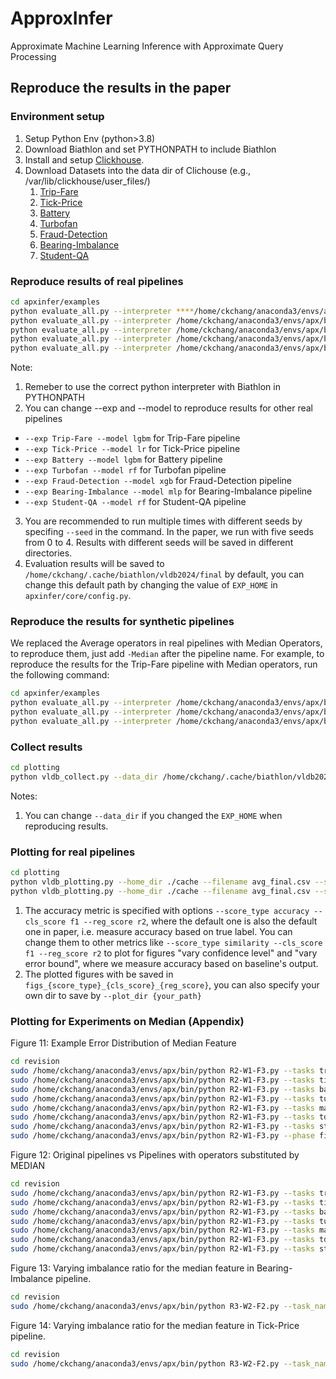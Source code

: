 # ApproxInfer
Approximate Machine Learning Inference with Approximate Query Processing

## Reproduce the results in the paper

### Environment setup
1. Setup Python Env (python>3.8)
2. Download Biathlon and set PYTHONPATH to include Biathlon
3. Install and setup [Clickhouse](https://clickhouse.com/docs/en/install). 
4. Download Datasets into the data dir of Clichouse (e.g., /var/lib/clickhouse/user_files/)
   1. [Trip-Fare](https://clickhouse.com/docs/en/getting-started/example-datasets/nyc-taxi)
   2. [Tick-Price](https://www.kaggle.com/datasets/joseserrat/forex-april-2020-to-june-2021-tick-data)
   3. [Battery](https://www.kaggle.com/datasets/patrickfleith/nasa-battery-dataset)
   4. [Turbofan](https://www.kaggle.com/datasets/msafi04/predict-rul-of-airplane-turbofan-dataset)
   5. [Fraud-Detection](https://www.kaggle.com/c/talkingdata-adtracking-fraud-detection/data)
   6. [Bearing-Imbalance](https://www.kaggle.com/datasets/uysalserkan/fault-induction-motor-dataset)
   7. [Student-QA](https://www.kaggle.com/competitions/predict-student-performance-from-game-play/data)

### Reproduce results of real pipelines
```bash
cd apxinfer/examples
python evaluate_all.py --interpreter ****/home/ckchang/anaconda3/envs/apx/bin/python --exp Trip-Fare --model lgbm --seed 0 --phase setup  # setup the database, train the model, run offline for profiling and analysis
python evaluate_all.py --interpreter /home/ckchang/anaconda3/envs/apx/bin/python --exp Trip-Fare --model lgbm --seed 0 --phase baseline  # run the pipeline in exact-manner
python evaluate_all.py --interpreter /home/ckchang/anaconda3/envs/apx/bin/python --exp Trip-Fare --model lgbm --seed 0 --phase ralf --ralf_budget 1.0  # run RALF with sepcified budget
python evaluate_all.py --interpreter /home/ckchang/anaconda3/envs/apx/bin/python --exp Trip-Fare --model lgbm --seed 0 --phase biathlon --default_only  ## run Biathlon with default configuration only
python evaluate_all.py --interpreter /home/ckchang/anaconda3/envs/apx/bin/python --exp Trip-Fare --model lgbm --seed 0 --phase biathlon  ## run Biathlon with all configurations (for plotting)
```

Note:
1. Remeber to use the correct python interpreter with Biathlon in PYTHONPATH
2. You can change --exp and --model to reproduce results for other real pipelines
  - `--exp Trip-Fare --model lgbm` for Trip-Fare pipeline
  - `--exp Tick-Price --model lr` for Tick-Price pipeline
  - `--exp Battery --model lgbm` for Battery pipeline
  - `--exp Turbofan --model rf` for Turbofan pipeline
  - `--exp Fraud-Detection --model xgb` for Fraud-Detection pipeline
  - `--exp Bearing-Imbalance --model mlp` for Bearing-Imbalance pipeline
  - `--exp Student-QA --model rf` for Student-QA pipeline
3. You are recommended to run multiple times with different seeds by specifing `--seed` in the command. In the paper, we run with five seeds from 0 to 4. Results with different seeds will be saved in different directories.
4. Evaluation results will be saved to `/home/ckchang/.cache/biathlon/vldb2024/final` by default, you can change this default path by changing the value of `EXP_HOME` in `apxinfer/core/config.py`.

### Reproduce the results for synthetic pipelines
We replaced the Average operators in real pipelines with Median Operators, to reproduce them, just add `-Median` after the pipeline name. For example, to reproduce the results for the Trip-Fare pipeline with Median operators, run the following command:
```bash
cd apxinfer/examples
python evaluate_all.py --interpreter /home/ckchang/anaconda3/envs/apx/bin/python --exp Trip-Fare-Median --model lgbm --seed 0 --phase setup
python evaluate_all.py --interpreter /home/ckchang/anaconda3/envs/apx/bin/python --exp Trip-Fare-Median --model lgbm --seed 0 --phase baseline 
python evaluate_all.py --interpreter /home/ckchang/anaconda3/envs/apx/bin/python --exp Trip-Fare-Median --model lgbm --seed 0 --phase biathlon --default_only
```

### Collect results
```bash
cd plotting
python vldb_collect.py --data_dir /home/ckchang/.cache/biathlon/vldb2024/final --out_dir ./cache --filename avg_final.csv
```
Notes:
1. You can change `--data_dir` if you changed the `EXP_HOME` when reproducing results.
 
### Plotting for real pipelines
```bash
cd plotting
python vldb_plotting.py --home_dir ./cache --filename avg_final.csv --score_type accuracy --cls_score f1 --reg_score r2
python vldb_plotting.py --home_dir ./cache --filename avg_final.csv --score_type similarity --cls_score f1 --reg_score r2
```
1. The accuracy metric is specified with options `--score_type accuracy --cls_score f1 --reg_score r2`, where the default one is also the default one in paper, i.e. measure accuracy based on true label. You can change them to other metrics like `--score_type similarity --cls_score f1 --reg_score r2` to plot for figures "vary confidence level" and "vary error bound", where we measure accuracy based on baseline's output.
2. The plotted figures with be saved in `figs_{score_type}_{cls_score}_{reg_score}`, you can also specify your own dir to save by `--plot_dir {your_path}`


### Plotting for Experiments on Median (Appendix)

Figure 11: Example Error Distribution of Median Feature
```bash
cd revision
sudo /home/ckchang/anaconda3/envs/apx/bin/python R2-W1-F3.py --tasks tripsralfv3 tripsralfv3median --metric r2 --erid 20 --phase collect_erros
sudo /home/ckchang/anaconda3/envs/apx/bin/python R2-W1-F3.py --tasks tickralfv2 tickralfv2median --metric r2 --erid 20 --phase collect_errors
sudo /home/ckchang/anaconda3/envs/apx/bin/python R2-W1-F3.py --tasks batteryv2 batteryv2median --metric r2 --erid 20 --phase collect_errors
sudo /home/ckchang/anaconda3/envs/apx/bin/python R2-W1-F3.py --tasks turbofan turbofanmedian --metric r2 --erid 20 --phase collect_errors
sudo /home/ckchang/anaconda3/envs/apx/bin/python R2-W1-F3.py --tasks machineryralf machineryralfmedian --erid 20 --phase collect_errors
sudo /home/ckchang/anaconda3/envs/apx/bin/python R2-W1-F3.py --tasks tdfraudralf2d tdfraudralf2dv2median --erid 20 --phase collect_errors
sudo /home/ckchang/anaconda3/envs/apx/bin/python R2-W1-F3.py --tasks studentqnov2subset studentqnov2subsetmedian --erid 20 --phase collect_errors
sudo /home/ckchang/anaconda3/envs/apx/bin/python R2-W1-F3.py --phase final_errors
```

Figure 12: Original pipelines vs Pipelines with operators substituted by MEDIAN
```bash
cd revision
sudo /home/ckchang/anaconda3/envs/apx/bin/python R2-W1-F3.py --tasks tripsralfv3 tripsralfv3median --metric r2 --erid 20 --phase e2e
sudo /home/ckchang/anaconda3/envs/apx/bin/python R2-W1-F3.py --tasks tickralfv2 tickralfv2median --metric r2 --erid 20 --phase e2e
sudo /home/ckchang/anaconda3/envs/apx/bin/python R2-W1-F3.py --tasks batteryv2 batteryv2median --metric r2 --erid 20 --phase e2e
sudo /home/ckchang/anaconda3/envs/apx/bin/python R2-W1-F3.py --tasks turbofan turbofanmedian --metric r2 --erid 20 --phase e2e
sudo /home/ckchang/anaconda3/envs/apx/bin/python R2-W1-F3.py --tasks machineryralf machineryralfmedian --erid 20 --phase e2e
sudo /home/ckchang/anaconda3/envs/apx/bin/python R2-W1-F3.py --tasks tdfraudralf2d tdfraudralf2dv2median --erid 20 --phase e2e
sudo /home/ckchang/anaconda3/envs/apx/bin/python R2-W1-F3.py --tasks studentqnov2subset studentqnov2subsetmedian --erid 20 --phase e2e
```

Figure 13: Varying imbalance ratio for the median feature in Bearing-Imbalance pipeline.
```bash
cd revision
sudo /home/ckchang/anaconda3/envs/apx/bin/python R3-W2-F2.py --task_name machineryralf
```

Figure 14: Varying imbalance ratio for the median feature in Tick-Price pipeline.

```bash
cd revision
sudo /home/ckchang/anaconda3/envs/apx/bin/python R3-W2-F2.py --task_name tickralfv2 --selected_qid 6
```
